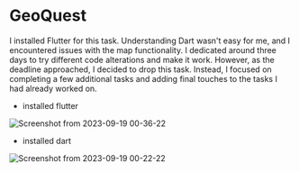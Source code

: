 # GeoQuest

I installed Flutter for this task. Understanding Dart wasn't easy for me, and I encountered issues with the map functionality. I dedicated around three days to try different code alterations and make it work. However, as the deadline approached, I decided to drop this task. Instead, I focused on completing a few additional tasks and adding final touches to the tasks I had already worked on.  

- installed flutter

![Screenshot from 2023-09-19 00-36-22](https://github.com/pn1616/amfoss_tasks/assets/143744137/035441d1-32ab-4ee4-a886-e2d3a70b89f7)

- installed dart
 
![Screenshot from 2023-09-19 00-22-22](https://github.com/pn1616/amfoss_tasks/assets/143744137/e7b59eb2-f1a8-45bc-af43-d9bd331d46db)


